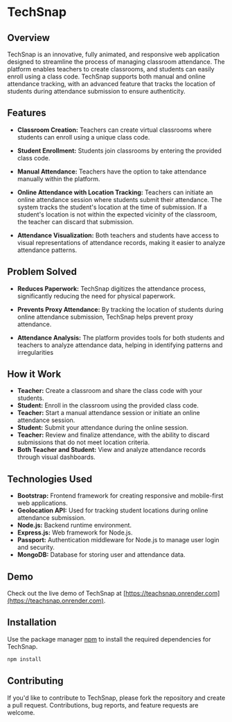 # TechSnap

## Overview
TechSnap is an innovative, fully animated, and responsive web application designed to streamline the process of managing classroom attendance. The platform enables teachers to create classrooms, and students can easily enroll using a class code. TechSnap supports both manual and online attendance tracking, with an advanced feature that tracks the location of students during attendance submission to ensure authenticity.

## Features

- **Classroom Creation:** Teachers can create virtual classrooms where students can enroll using a unique class code.
  
- **Student Enrollment:** Students join classrooms by entering the provided class code.

- **Manual Attendance:** Teachers have the option to take attendance manually within the platform.

- **Online Attendance with Location Tracking:** Teachers can initiate an online attendance session where students submit their attendance. The system tracks the student's location at the time of submission. If a student's location is not within the expected vicinity of the classroom, the teacher can discard that submission.

- **Attendance Visualization:** Both teachers and students have access to visual representations of attendance records, making it easier to analyze attendance patterns.

## Problem Solved

- **Reduces Paperwork:** TechSnap digitizes the attendance process, significantly reducing the need for physical paperwork.

- **Prevents Proxy Attendance:** By tracking the location of students during online attendance submission, TechSnap helps prevent proxy attendance.

- **Attendance Analysis:** The platform provides tools for both students and teachers to analyze attendance data, helping in identifying patterns and irregularities

## How it Work

- **Teacher:** Create a classroom and share the class code with your students.
- **Student:** Enroll in the classroom using the provided class code.
- **Teacher:** Start a manual attendance session or initiate an online attendance session.
- **Student:** Submit your attendance during the online session.
- **Teacher:** Review and finalize attendance, with the ability to discard submissions that do not meet location criteria.
- **Both Teacher and Student:** View and analyze attendance records through visual dashboards.

## Technologies Used

- **Bootstrap:** Frontend framework for creating responsive and mobile-first web applications.
- **Geolocation API:** Used for tracking student locations during online attendance submission.
- **Node.js:** Backend runtime environment.
- **Express.js:** Web framework for Node.js.
- **Passport:** Authentication middleware for Node.js to manage user login and security.
- **MongoDB:** Database for storing user and attendance data.


## Demo

Check out the live demo of TechSnap at [https://teachsnap.onrender.com](https://teachsnap.onrender.com).

## Installation

Use the package manager [npm](https://www.npmjs.com/) to install the required dependencies for TechSnap.

```bash
npm install
```

## Contributing

If you'd like to contribute to TechSnap, please fork the repository and create a pull request. Contributions, bug reports, and feature requests are welcome.
